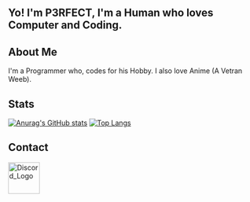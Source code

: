 ## Yo! I'm **P3RFECT**, I'm a Human who loves Computer and Coding.

## About Me
I'm a Programmer who, codes for his Hobby. I also love Anime (A Vetran Weeb).


## Stats
[![Anurag's GitHub stats](https://github-readme-stats.vercel.app/api?username=P3RFECT01&show_icons=true&theme=gotham)](https://github.com/anuraghazra/github-readme-stats)
[![Top Langs](https://github-readme-stats.vercel.app/api/top-langs/?username=P3RFECT01&layout=compact)](https://github.com/anuraghazra/github-readme-stats)

## Contact
<a href="https://emoji.gg/emoji/9349-discord-logo"><img src="https://cdn3.emoji.gg/emojis/9349-discord-logo.png" width="64px" height="64px" alt="Discord_Logo"></a>
